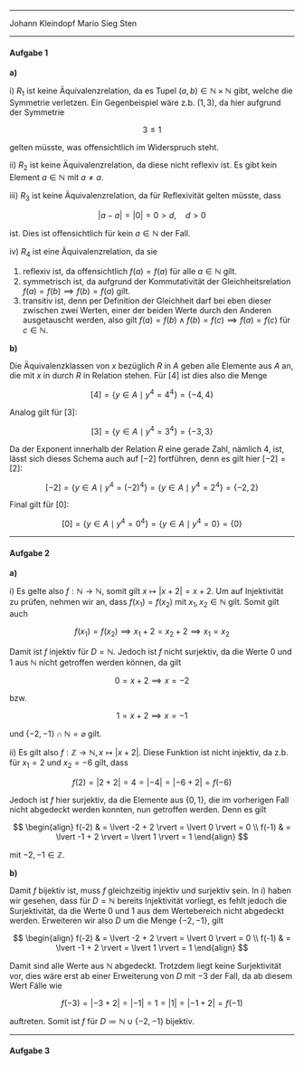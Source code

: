 ***
Johann Kleindopf
Mario Sieg
Sten
***

#### Aufgabe 1

**a)**

i)
$R_{1}$ ist keine Äquivalenzrelation, da es Tupel $(a,b) \in \mathbb{N} \times \mathbb{N}$ gibt, welche die Symmetrie verletzen. Ein Gegenbeispiel wäre z.b. $(1,3)$, da hier aufgrund der Symmetrie

$$
3 \leq 1
$$

gelten müsste, was offensichtlich im Widerspruch steht.

ii)
$R_{2}$ ist keine Äquivalenzrelation, da diese nicht reflexiv ist. Es gibt kein Element $a \in \mathbb{N}$ mit $a \neq a$.

iii)
$R_{3}$ ist keine Äquivalenzrelation, da für Reflexivität gelten müsste, dass

$$
\lvert a - a \rvert = \lvert 0 \rvert = 0 > d, \quad d > 0
$$

ist. Dies ist offensichtlich für kein $a \in \mathbb{N}$ der Fall.

iv)
$R_{4}$ ist eine Äquivalenzrelation, da sie

1. reflexiv ist, da offensichtlich $f(a) = f(a)$ für alle $a \in \mathbb{N}$ gilt.
2. symmetrisch ist, da aufgrund der Kommutativität der Gleichheitsrelation $f(a) = f(b) \implies f(b) = f(a)$ gilt.
3. transitiv ist, denn per Definition der Gleichheit darf bei eben dieser zwischen zwei Werten, einer der beiden Werte durch den Anderen ausgetauscht werden, also gilt $f(a) = f(b) \wedge f(b) = f(c) \implies f(a) = f(c)$ für $c \in \mathbb{N}$.

**b)**

Die Äquivalenzklassen von $x$ bezüglich $R$ in $A$ geben alle Elemente aus $A$ an, die mit $x$ in durch $R$ in Relation stehen. Für $[4]$ ist dies also die Menge

$$
[4] = \{ y \in A \mid y^{4} = 4^{4} \} = \{ -4, 4 \}
$$

Analog gilt für $[3]$:

$$
[3] = \{ y \in A \mid y^{4} = 3^{4} \} = \{ -3, 3 \}
$$

Da der Exponent innerhalb der Relation $R$ eine gerade Zahl, nämlich 4, ist, lässt sich dieses Schema auch auf $[-2]$ fortführen, denn es gilt hier $[-2] = [2]$:

$$
[-2] = \{ y \in A \mid y^{4} = (-2)^{4} \} = \{ y \in A \mid y^{4} = 2^{4} \} = \{ -2, 2 \}
$$

Final gilt für $[0]$:

$$
[0] = \{ y \in A \mid y^{4} = 0^{4} \} = \{ y \in A \mid y^{4} = 0 \} = \{ 0 \}
$$

***

#### Aufgabe 2

**a)**

i)
Es gelte also $f: \mathbb{N} \to \mathbb{N}$, somit gilt $x \mapsto \lvert x + 2 \rvert = x + 2$. Um auf Injektivität zu prüfen, nehmen wir an, dass $f(x_{1}) = f(x_{2})$ mit $x_{1},x_{2} \in \mathbb{N}$ gilt. Somit gilt auch

$$
f(x_{1}) = f(x_{2}) \implies x_{1} + 2 = x_{2} + 2 \implies x_{1} = x_{2}
$$

Damit ist $f$ injektiv für $D = \mathbb{N}$. Jedoch ist $f$ nicht surjektiv, da die Werte $0$ und $1$ aus $\mathbb{N}$ nicht getroffen werden können, da gilt

$$
0 = x + 2 \implies x = -2
$$

bzw.

$$
1 = x + 2 \implies x = -1
$$

und $\{ -2, -1 \} \cap \mathbb{N} = \varnothing$ gilt.

ii)
Es gilt also $f: \mathbb{Z} \to \mathbb{N}, x \mapsto \lvert x + 2 \rvert$. Diese Funktion ist nicht injektiv, da z.b. für $x_{1} = 2$ und $x_{2} = -6$ gilt, dass

$$
f(2) = \lvert 2 + 2 \rvert = 4 = \lvert -4 \rvert = \lvert -6 + 2 \rvert = f(-6)
$$

Jedoch ist $f$ hier surjektiv, da die Elemente aus $\{ 0,1 \}$, die im vorherigen Fall nicht abgedeckt werden konnten, nun getroffen werden. Denn es gilt

$$
\begin{align}
f(-2) & = \lvert -2 + 2 \rvert = \lvert 0 \rvert = 0 \\
f(-1) & = \lvert -1 + 2 \rvert = \lvert 1 \rvert = 1
\end{align}
$$

mit $-2, -1 \in \mathbb{Z}$.

**b)**

Damit $f$ bijektiv ist, muss $f$ gleichzeitig injektiv und surjektiv sein. In $i)$ haben wir gesehen, dass für $D = \mathbb{N}$ bereits Injektivität vorliegt, es fehlt jedoch die Surjektivität, da die Werte $0$ und $1$ aus dem Wertebereich nicht abgedeckt werden. Erweiteren wir also $D$ um die Menge $\{ -2, -1 \}$, gilt

$$
\begin{align}
f(-2) & = \lvert -2 + 2 \rvert = \lvert 0 \rvert = 0 \\
f(-1) & = \lvert -1 + 2 \rvert = \lvert 1 \rvert = 1
\end{align}
$$

Damit sind alle Werte aus $\mathbb{N}$ abgedeckt. Trotzdem liegt keine Surjektivität vor, dies wäre erst ab einer Erweiterung von $D$ mit $-3$ der Fall, da ab diesem Wert Fälle wie

$$
f(-3) = \lvert -3 + 2 \rvert = \lvert -1 \rvert = 1 = \lvert 1 \rvert = \lvert -1 + 2 \rvert = f(-1)
$$

auftreten. Somit ist $f$ für $D \coloneqq \mathbb{N} \cup \{ -2, -1 \}$ bijektiv.

***

#### Aufgabe 3

